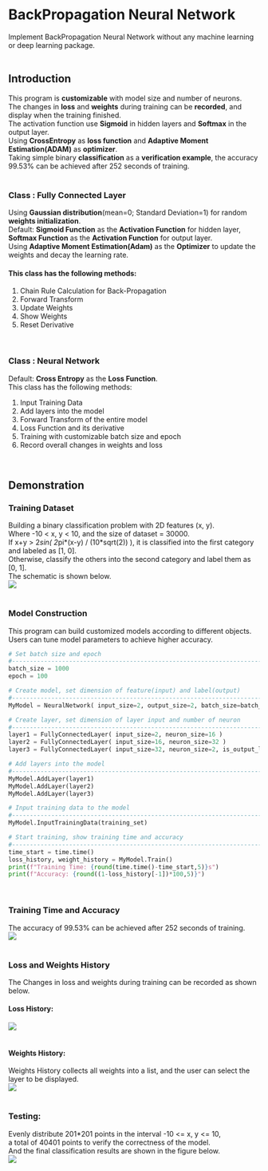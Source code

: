 # BackPropagation Neural Network
Implement BackPropagation Neural Network without any machine learning or deep learning package.<br>
<br>

## Introduction
This program is **customizable** with model size and number of neurons.<br>
The changes in **loss** and **weights** during training can be **recorded**, and display when the training finished.<br>
The activation function use **Sigmoid** in hidden layers and **Softmax** in the output layer.<br>
Using **CrossEntropy** as **loss function** and **Adaptive Moment Estimation(ADAM)** as **optimizer**.<br>
Taking simple binary **classification** as a **verification example**, the accuracy 99.53% can be achieved after 252 seconds of training.<br>
<br>

### Class : Fully Connected Layer<br>
Using **Gaussian distribution**(mean=0; Standard Deviation=1) for random **weights initialization**.<br>
Default: **Sigmoid Function** as the **Activation Function** for hidden layer, **Softmax Function** as the **Activation Function** for output layer.<br>
Using **Adaptive Moment Estimation(Adam)** as the **Optimizer** to update the weights and decay the learning rate.<br>
#### This class has the following methods:<br>
  1. Chain Rule Calculation for Back-Propagation
  2. Forward Transform
  3. Update Weights
  4. Show Weights
  5. Reset Derivative
<br>

### Class : Neural Network<br>
Default: **Cross Entropy** as the **Loss Function**.<br>
This class has the following methods:<br>
  1. Input Training Data
  2. Add layers into the model
  3. Forward Transform of the entire model
  4. Loss Function and its derivative
  5. Training with customizable batch size and epoch
  6. Record overall changes in weights and loss
<br>

## Demonstration
### Training Dataset
Building a binary classification problem with 2D features (x, y).<br>
Where -10 < x, y < 10, and the size of dataset = 30000.<br>
If x+y > 2*sin( 2*pi*(x-y) / (10*sqrt(2)) ), it is classified into the first category and labeled as [1, 0].<br>
Otherwise, classify the others into the second category and label them as [0, 1].<br>
The schematic is shown below.<br>
![](https://github.com/TW-ZJLin/Back-PropagationNeuralNetwork/blob/main/Figures/TrainingDataset.jpg)<br>
<br>
  
### Model Construction
This program can build customized models according to different objects.<br>
Users can tune model parameters to achieve higher accuracy.<br>
```python
# Set batch size and epoch
#-------------------------------------------------------------------------------
batch_size = 1000
epoch = 100

# Create model, set dimension of feature(input) and label(output)
#-------------------------------------------------------------------------------
MyModel = NeuralNetwork( input_size=2, output_size=2, batch_size=batch_size, epoch=epoch )

# Create layer, set dimension of layer input and number of neuron 
#-------------------------------------------------------------------------------
layer1 = FullyConnectedLayer( input_size=2, neuron_size=16 )
layer2 = FullyConnectedLayer( input_size=16, neuron_size=32 )
layer3 = FullyConnectedLayer( input_size=32, neuron_size=2, is_output_layer=True )

# Add layers into the model
#-------------------------------------------------------------------------------
MyModel.AddLayer(layer1)
MyModel.AddLayer(layer2)
MyModel.AddLayer(layer3)

# Input training data to the model
#-------------------------------------------------------------------------------
MyModel.InputTrainingData(training_set)

# Start training, show training time and accuracy
#-------------------------------------------------------------------------------
time_start = time.time()
loss_history, weight_history = MyModel.Train()
print(f"Training Time: {round(time.time()-time_start,5)}s")
print(f"Accuracy: {round((1-loss_history[-1])*100,5)}")
```
<br>

### Training Time and Accuracy
The accuracy of 99.53% can be achieved after 252 seconds of training.<br>
![](https://github.com/TW-ZJLin/Back-PropagationNeuralNetwork/blob/main/Figures/Accuracy.jpg)<br>
<br>

### Loss and Weights History
The Changes in loss and weights during training can be recorded as shown below.<br>
#### Loss History:<br>
![](https://github.com/TW-ZJLin/Back-PropagationNeuralNetwork/blob/main/Figures/LossHistory.jpg)<br>
<br>

#### Weights History:<br>
Weights History collects all weights into a list, and the user can select the layer to be displayed.<br>
![](https://github.com/TW-ZJLin/Back-PropagationNeuralNetwork/blob/main/Figures/WeightsHistory.jpg)<br>
<br>

### Testing:
Evenly distribute 201*201 points in the interval -10 <= x, y <= 10,<br>
a total of 40401 points to verify the correctness of the model.<br>
And the final classification results are shown in the figure below.<br>
![](https://github.com/TW-ZJLin/Back-PropagationNeuralNetwork/blob/main/Figures/Testing.jpg)<br>
<br>
